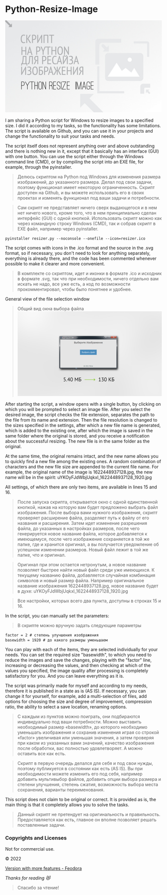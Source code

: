# Python-Resize-Image

![Python-Resize-Image](https://github.com/blyamur/Python-Resize-Image/blob/main/hello.jpg)

I am sharing a Python script for Windows to resize images to a specified size. I did it according to my tasks, so the functionality has some limitations. The script is available on Github, and you can use it in your projects and change the functionality to suit your tasks and needs.

The script itself does not represent anything over and above outstanding and there is nothing new in it, except that it basically has an interface (GUI) with one button. You can use the script either through the Windows command line (CMD), or by compiling the script into an EXE file, for example, through the pyinstaller.


>Делюсь скриптом на Python под Windows для изменения размера изображений, до указанного размера. Делал под свои задачи, поэтому функционал имеет некоторую ограниченность. Скрипт доступен на Github, и вы можете использовать его в своих проектах и изменять функционал под ваши задачи и потребности.

>Сам скрипт не представляет ничего сверх выдающегося и в нем нет ничего нового, кроме того, что в нем принципиально сделан интерфейс (GUI) с одной кнопкой. Использовать скрипт можно как через командную строку Windows (CMD), так и собрав скрипт в EXE файл, например через pyinstaller.


```
pyinstaller resizer.py --noconsole --onefile --icon=resizer.ico
```


The script comes with icons in the .ico format and the source in the .svg format, so if necessary, you don't need to look for anything separately, everything is already there, and the code has been commented whenever possible to make it clearer and more convenient. 

>В комплекте со скриптом, идет и иконки в формате .ico и исходник в формате .svg, так что при необходимости, ничего отдельно вам искать не надо, все уже есть, а код по возможности прокомментировал, чтобы было понятнее и удобнее.


General view of the file selection window
> Общий вид окна выбора файла
![Python-Resize-Image](https://github.com/blyamur/Python-Resize-Image/blob/main/example%20window.jpg)

After starting the script, a window opens with a single button, by clicking on which you will be prompted to select an image file. After you select the desired image, the script checks the file extension, separates the path to the file from its name and extension. Then the file resolution is changed to the sizes specified in the settings, after which a new file name is generated, which is added to the existing one, after which the image is saved in the same folder where the original is stored, and you receive a notification about the successful resizing. The new file is in the same folder as the original.

At the same time, the original remains intact, and the new name allows you to quickly find a new file among the existing ones. A random combination of characters and the new file size are appended to the current file name. For example, the original name of the image is 1622448937128.jpg, the new name will be in the spirit: uYKOyFJdWbjUqkxl_1622448937128_1920.jpg

All settings, of which there are only two items, are available in lines 15 and 16.

> После запуска скрипта, открывается окно с одной единственной кнопкой, нажав на которую вам будет предложено выбрать файл изображения. После выбора вами нужного изображения, скрипт проверяет расширение файла, разделяет путь к файлу от его названия и расширения. Затем идет изменение разрешения файла, до указанных в настройках размеров, после чего генерируется новое название файла, которое добавляется к имеющемуся, после чего изображение сохраняется в той же папке, где и хранится оригинал, а вы получается уведомление об успешном изменении размеров. Новый файл лежит в той же папке, что и оригинал.

> Оригинал при этом остается нетронутым, а новое название позволяет быстрее найти новый файл среди уже имеющихся. К текущему названию файла, добавляется случайная комбинация символов и новый размер файла. Например оригинальное название изображения 1622448937128.jpg, новое название будет в духе: uYKOyFJdWbjUqkxl_1622448937128_1920.jpg

> Все настройки, которых всего два пункта, доступны в строках 15 и 16.

In the script, you can manually set the parameters:
> В скрипте можно вручную задать следующие параметры

```
factor = 2 # степень улучшения изображения
basewidth = 1920 # до какого размеры уменьшаем
```

You can play with each of the items, they are selected individually for your needs. You can set the required size "basewidth", to which you need to reduce the images and save the changes, playing with the "factor" line, increasing or decreasing the values, and then checking at which of the values ​​you specified, the image quality after processing is completely satisfactory for you. And you can leave everything as it is.

The script was primarily made for myself and according to my needs, therefore it is published in a state as is (AS IS). If necessary, you can change it for yourself, for example, add a multi-selection of files, add options for choosing the size and degree of improvement, compression ratio, the ability to select a save location, renaming options.

>С каждым из пунктов можно поиграть, они подбираются индивидуально под ваши потребности. Можно выставить необходимый размер «basewidth», до которого необходимо уменьшать изображения и сохранив изменения играя со строкой «factor» увеличивая или уменьшая значения, а затем проверяя при каком из указанных вами значений, качество изображения после обработки, вас полностью удовлетворяет. А можно оставить все как есть.

>Скрипт в первую очередь делался для себя и под свои нужды, поэтому публикуется в состоянии как есть (AS IS). Вы при необходимости можете изменить его под себя, например добавить мультивыбор файлов, добавить опции выбора размера и степени улучшения, степень сжатия, возможность выбора места сохранения, варианты переименования.


This script does not claim to be original or correct. It is provided as is, the main thing is that it completely allows you to solve the tasks.
> Данный скрипт не претендует на оригинальность и правильность. Предоставляется как есть, главное он вполне позволяет решать поставленные задачи.

### Copyrights and Licenses
Not for commercial use.

© 2022

 [Version with more features - Feodora](https://github.com/blyamur/Feodora/)


<!--
### Did you find this useful?!
> Вы нашли это  полезным ?!

Happy to hear that :) *If You want to help me, you can buy me a cup of cup of coffee ( [yoomoney](https://yoomoney.ru/to/41001158104834) or [PayPal](https://paypal.me/enkonu) or [ko-fi](https://ko-fi.com/W7W460SQ3) )*

> Рад это слышать :) Если вы хотите мне помочь, вы можете угостить меня чашкой кофе
 -->

*Thanks for reading :heart_eyes_cat:*
> Спасибо за чтение!
